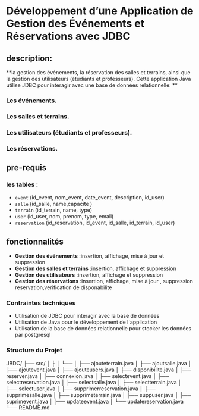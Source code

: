 
# Développement d’une Application de Gestion des Événements et Réservations avec JDBC
## description:
**la gestion des événements, la réservation des salles et terrains, ainsi que la gestion des utilisateurs (étudiants et professeurs). Cette application Java utilise JDBC pour interagir avec une base de données relationnelle: **
### Les événements.

### Les salles et terrains.

### Les utilisateurs (étudiants et professeurs).

### Les réservations.
## pre-requis
### les tables :
- `event` (id_event, nom_event, date_event, description, id_user)
- `salle` (id_salle, name,capacite )
- `terrain` (id_terrain, name, type)
- `user` (id_user, nom, prenom, type, email)
- `reservation` (id_reservation, id_event, id_salle, id_terrain, id_user)
## fonctionnalités
- **Gestion des événements** :insertion, affichage, mise à jour et suppression 
- **Gestion des salles et terrains** :insertion, affichage et suppression
- **Gestion des utilisateurs** :insertion, affichage et suppression
- **Gestion des réservations** :insertion, affichage, mise à jour , suppression reservation,verification de disponabilite
### Contraintes techniques
- Utilisation de JDBC pour interagir avec la base de données
- Utilisation de Java pour le développement de l'application
- Utilisation de la base de données relationnelle pour stocker les données par postgresql
### Structure du Projet
JBDC/
├── src/
│   ├
│   └── 
│       ├── ajouteterrain.java
│       ├── ajoutsalle.java
│       ├── ajoutevent.java
│       ├── ajouteusers.java
│       ├── disponibilite.java
│       ├── reserver.java
│       ├── connexion.java
│       ├── selectevent.java
│       ├── selectreservation.java
│       ├── selectsalle.java
│       ├── selectterrain.java
│       ├── selectuser.java
│       ├── supprimerreservation.java
│       ├── supprimesalle.java
│       ├── supprimeterrain.java
│       ├── suppuser.java
│       ├── suprimevent.java
│       ├── updateevent.java
│       └── updatereservation.java
└── README.md